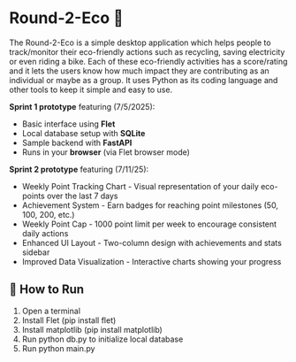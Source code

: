 # Round-2-Eco 🌱
The Round-2-Eco is a simple desktop application which helps people to track/monitor their eco-friendly actions 
such as recycling, saving electricity or even riding a bike. Each of these eco-friendly activities has a 
score/rating and it lets the users know how much impact they are contributing as an individual or maybe 
as a group. It uses Python as its coding language and other tools to keep it simple and easy to use.

**Sprint 1 prototype** featuring (7/5/2025):
- Basic interface using **Flet**
- Local database setup with **SQLite**
- Sample backend with **FastAPI**
- Runs in your **browser** (via Flet browser mode)

 **Sprint 2 prototype** featuring (7/11/25):
- Weekly Point Tracking Chart - Visual representation of your daily eco-points over the last 7 days
- Achievement System - Earn badges for reaching point milestones (50, 100, 200, etc.)
- Weekly Point Cap - 1000 point limit per week to encourage consistent daily actions
- Enhanced UI Layout - Two-column design with achievements and stats sidebar
- Improved Data Visualization - Interactive charts showing your progress

## 🔧 How to Run

1. Open a terminal
2. Install Flet (pip install flet)
3. Install matplotlib (pip install matplotlib)
4. Run python db.py to initialize local database
5. Run python main.py
